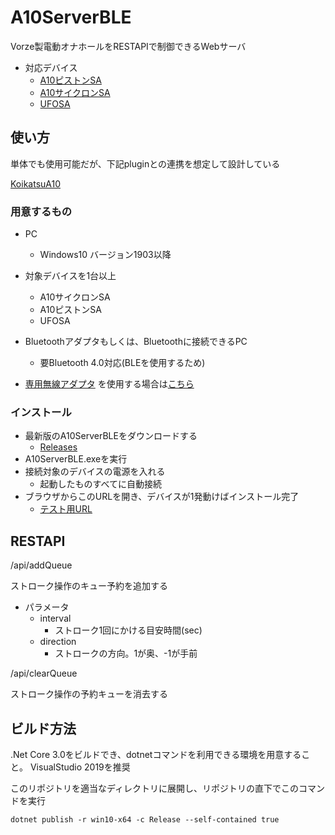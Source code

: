 # A10ServerBLE


Vorze製電動オナホールをRESTAPIで制御できるWebサーバ

- 対応デバイス
  - [A10ピストンSA](https://www.vorze.jp/a10pistonsa/)
  - [A10サイクロンSA](https://www.vorze.jp/a10cyclonesa/)
  - [UFOSA](https://www.vorze.jp/ufosa/)




## 使い方

単体でも使用可能だが、下記pluginとの連携を想定して設計している

[KoikatsuA10](https://github.com/amateras977/KoikatsuA10)


### 用意するもの

- PC
  - Windows10 バージョン1903以降
- 対象デバイスを1台以上
  - A10サイクロンSA
  - A10ピストンSA
  - UFOSA
- Bluetoothアダプタもしくは、Bluetoothに接続できるPC
  - 要Bluetooth 4.0対応(BLEを使用するため)

- [専用無線アダプタ](https://www.e-nls.com/pict1-41903?c2=9999) を使用する場合は[こちら](https://github.com/amateras977/A10Server)

### インストール

- 最新版のA10ServerBLEをダウンロードする
  - [Releases](https://github.com/amateras977/A10ServerBLE/releases)
- A10ServerBLE.exeを実行
- 接続対象のデバイスの電源を入れる
  - 起動したものすべてに自動接続
- ブラウザからこのURLを開き、デバイスが1発動けばインストール完了
  - [テスト用URL](http://localhost:8080/api/addQueue?interval=0.3&direction=1)

## RESTAPI

/api/addQueue

ストローク操作のキュー予約を追加する

- パラメータ
  - interval
    - ストローク1回にかける目安時間(sec)
  - direction
    - ストロークの方向。1が奥、-1が手前

/api/clearQueue

ストローク操作の予約キューを消去する

## ビルド方法

.Net Core 3.0をビルドでき、dotnetコマンドを利用できる環境を用意すること。
VisualStudio 2019を推奨

このリポジトリを適当なディレクトリに展開し、リポジトリの直下でこのコマンドを実行

```
dotnet publish -r win10-x64 -c Release --self-contained true
```
